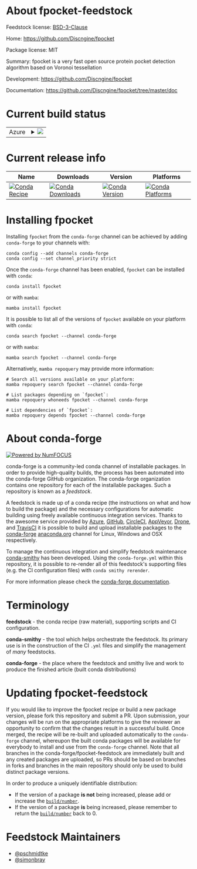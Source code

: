 About fpocket-feedstock
=======================

Feedstock license: [BSD-3-Clause](https://github.com/conda-forge/fpocket-feedstock/blob/main/LICENSE.txt)

Home: https://github.com/Discngine/fpocket

Package license: MIT

Summary: fpocket is a very fast open source protein pocket detection algorithm based on Voronoi tessellation

Development: https://github.com/Discngine/fpocket

Documentation: https://github.com/Discngine/fpocket/tree/master/doc

Current build status
====================


<table>
    
  <tr>
    <td>Azure</td>
    <td>
      <details>
        <summary>
          <a href="https://dev.azure.com/conda-forge/feedstock-builds/_build/latest?definitionId=7369&branchName=main">
            <img src="https://dev.azure.com/conda-forge/feedstock-builds/_apis/build/status/fpocket-feedstock?branchName=main">
          </a>
        </summary>
        <table>
          <thead><tr><th>Variant</th><th>Status</th></tr></thead>
          <tbody><tr>
              <td>linux_64</td>
              <td>
                <a href="https://dev.azure.com/conda-forge/feedstock-builds/_build/latest?definitionId=7369&branchName=main">
                  <img src="https://dev.azure.com/conda-forge/feedstock-builds/_apis/build/status/fpocket-feedstock?branchName=main&jobName=linux&configuration=linux%20linux_64_" alt="variant">
                </a>
              </td>
            </tr>
          </tbody>
        </table>
      </details>
    </td>
  </tr>
</table>

Current release info
====================

| Name | Downloads | Version | Platforms |
| --- | --- | --- | --- |
| [![Conda Recipe](https://img.shields.io/badge/recipe-fpocket-green.svg)](https://anaconda.org/conda-forge/fpocket) | [![Conda Downloads](https://img.shields.io/conda/dn/conda-forge/fpocket.svg)](https://anaconda.org/conda-forge/fpocket) | [![Conda Version](https://img.shields.io/conda/vn/conda-forge/fpocket.svg)](https://anaconda.org/conda-forge/fpocket) | [![Conda Platforms](https://img.shields.io/conda/pn/conda-forge/fpocket.svg)](https://anaconda.org/conda-forge/fpocket) |

Installing fpocket
==================

Installing `fpocket` from the `conda-forge` channel can be achieved by adding `conda-forge` to your channels with:

```
conda config --add channels conda-forge
conda config --set channel_priority strict
```

Once the `conda-forge` channel has been enabled, `fpocket` can be installed with `conda`:

```
conda install fpocket
```

or with `mamba`:

```
mamba install fpocket
```

It is possible to list all of the versions of `fpocket` available on your platform with `conda`:

```
conda search fpocket --channel conda-forge
```

or with `mamba`:

```
mamba search fpocket --channel conda-forge
```

Alternatively, `mamba repoquery` may provide more information:

```
# Search all versions available on your platform:
mamba repoquery search fpocket --channel conda-forge

# List packages depending on `fpocket`:
mamba repoquery whoneeds fpocket --channel conda-forge

# List dependencies of `fpocket`:
mamba repoquery depends fpocket --channel conda-forge
```


About conda-forge
=================

[![Powered by
NumFOCUS](https://img.shields.io/badge/powered%20by-NumFOCUS-orange.svg?style=flat&colorA=E1523D&colorB=007D8A)](https://numfocus.org)

conda-forge is a community-led conda channel of installable packages.
In order to provide high-quality builds, the process has been automated into the
conda-forge GitHub organization. The conda-forge organization contains one repository
for each of the installable packages. Such a repository is known as a *feedstock*.

A feedstock is made up of a conda recipe (the instructions on what and how to build
the package) and the necessary configurations for automatic building using freely
available continuous integration services. Thanks to the awesome service provided by
[Azure](https://azure.microsoft.com/en-us/services/devops/), [GitHub](https://github.com/),
[CircleCI](https://circleci.com/), [AppVeyor](https://www.appveyor.com/),
[Drone](https://cloud.drone.io/welcome), and [TravisCI](https://travis-ci.com/)
it is possible to build and upload installable packages to the
[conda-forge](https://anaconda.org/conda-forge) [anaconda.org](https://anaconda.org/)
channel for Linux, Windows and OSX respectively.

To manage the continuous integration and simplify feedstock maintenance
[conda-smithy](https://github.com/conda-forge/conda-smithy) has been developed.
Using the ``conda-forge.yml`` within this repository, it is possible to re-render all of
this feedstock's supporting files (e.g. the CI configuration files) with ``conda smithy rerender``.

For more information please check the [conda-forge documentation](https://conda-forge.org/docs/).

Terminology
===========

**feedstock** - the conda recipe (raw material), supporting scripts and CI configuration.

**conda-smithy** - the tool which helps orchestrate the feedstock.
                   Its primary use is in the construction of the CI ``.yml`` files
                   and simplify the management of *many* feedstocks.

**conda-forge** - the place where the feedstock and smithy live and work to
                  produce the finished article (built conda distributions)


Updating fpocket-feedstock
==========================

If you would like to improve the fpocket recipe or build a new
package version, please fork this repository and submit a PR. Upon submission,
your changes will be run on the appropriate platforms to give the reviewer an
opportunity to confirm that the changes result in a successful build. Once
merged, the recipe will be re-built and uploaded automatically to the
`conda-forge` channel, whereupon the built conda packages will be available for
everybody to install and use from the `conda-forge` channel.
Note that all branches in the conda-forge/fpocket-feedstock are
immediately built and any created packages are uploaded, so PRs should be based
on branches in forks and branches in the main repository should only be used to
build distinct package versions.

In order to produce a uniquely identifiable distribution:
 * If the version of a package **is not** being increased, please add or increase
   the [``build/number``](https://docs.conda.io/projects/conda-build/en/latest/resources/define-metadata.html#build-number-and-string).
 * If the version of a package **is** being increased, please remember to return
   the [``build/number``](https://docs.conda.io/projects/conda-build/en/latest/resources/define-metadata.html#build-number-and-string)
   back to 0.

Feedstock Maintainers
=====================

* [@pschmidtke](https://github.com/pschmidtke/)
* [@simonbray](https://github.com/simonbray/)

